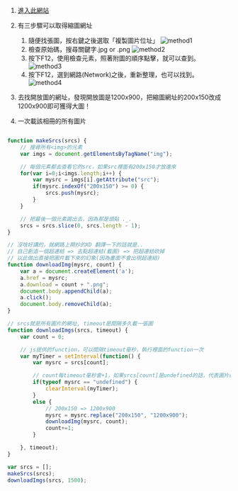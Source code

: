 1. [進入此網站](https://www.85po.com/albums/4435/ke-ai-de-mei-zi-zi-pai-gei-wo-kan/)

2. 有三步驟可以取得縮圖網址
	1. 隨便找張圖，按右鍵之後選取「複製圖片位址」
	![method1](./images/method1.png)
	2. 檢查原始碼，搜尋關鍵字.jpg or .png
	![method2](./images/method2.png)
	3. 按下F12，使用檢查元素，照著附圖的順序點擊，就可以查到。
	![method3](./images/method3.png)
	4. 按下F12，選到網路(Network)之後，重新整理，也可以找到。
	![method4](./images/method4.png)

3. 去找開放圖的網址，發現開放圖是1200x900，把縮圖網址的200x150改成1200x900即可獲得大圖！

4. 一次載該相冊的所有圖片
```javascript

function makeSrcs(srcs) {
	// 搜尋所有<img>的元素
	var imgs = document.getElementsByTagName("img");

	// 每個元素都去查看它的src，如果src裡面有200x150才放進來
	for(var i=0;i<imgs.length;i++) {
		var mysrc = imgs[i].getAttribute("src");
		if(mysrc.indexOf("200x150") >= 0) {
			srcs.push(mysrc);
		}
	}

	// 把最後一個元素踢出去，因為那是頭貼 ._.
	srcs = srcs.slice(0, srcs.length - 1);
}

// 沒啥好講的，就網路上開抄的XD 翻譯一下的話就是..
// 自己創造一個超連結 => 去點超連結(載圖) => 把超連結砍掉
// 以此做出直接把圖片載下來的幻象(因為畫面不會出現超連結)
function downloadImg(mysrc, count) {
	var a = document.createElement('a');
	a.href = mysrc;
	a.download = count + ".png";
	document.body.appendChild(a);
	a.click();
	document.body.removeChild(a);
}

// srcs就是所有圖片的網址, timeout是間隔多久載一張圖
function downloadImgs(srcs, timeout) {
	var count = 0;

	// js提供的function，可以間隔timeout毫秒，執行裡面的function一次
	var myTimer = setInterval(function() { 
		var mysrc = srcs[count];

		// count每timeout毫秒會+1，如果srcs[count]是undefined的話，代表圖片都載完了
		if(typeof mysrc == "undefined") {
			clearInterval(myTimer);
		}
		else {
			// 200x150 => 1200x900
			mysrc = mysrc.replace("200x150", "1200x900");
			downloadImg(mysrc, count);
			count+=1;
		}

	}, timeout);
}

var srcs = [];
makeSrcs(srcs);
downloadImgs(srcs, 1500);

```

